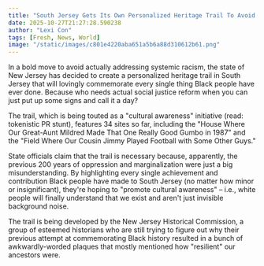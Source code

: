 ```yaml
---
title: "South Jersey Gets Its Own Personalized Heritage Trail To Avoid Mentioning Racism"
date: 2025-10-27T21:27:28.590238
author: "Lexi Con"
tags: [Fresh, News, World]
image: "/static/images/c801e4220aba651a5b6a88d310612b61.png"
---
```



In a bold move to avoid actually addressing systemic racism, the state of New Jersey has decided to create a personalized heritage trail in South Jersey that will lovingly commemorate every single thing Black people have ever done. Because who needs actual social justice reform when you can just put up some signs and call it a day?

The trail, which is being touted as a "cultural awareness" initiative (read: tokenistic PR stunt), features 34 sites so far, including the "House Where Our Great-Aunt Mildred Made That One Really Good Gumbo in 1987" and the "Field Where Our Cousin Jimmy Played Football with Some Other Guys."

State officials claim that the trail is necessary because, apparently, the previous 200 years of oppression and marginalization were just a big misunderstanding. By highlighting every single achievement and contribution Black people have made to South Jersey (no matter how minor or insignificant), they're hoping to "promote cultural awareness" – i.e., white people will finally understand that we exist and aren't just invisible background noise.

The trail is being developed by the New Jersey Historical Commission, a group of esteemed historians who are still trying to figure out why their previous attempt at commemorating Black history resulted in a bunch of awkwardly-worded plaques that mostly mentioned how "resilient" our ancestors were.